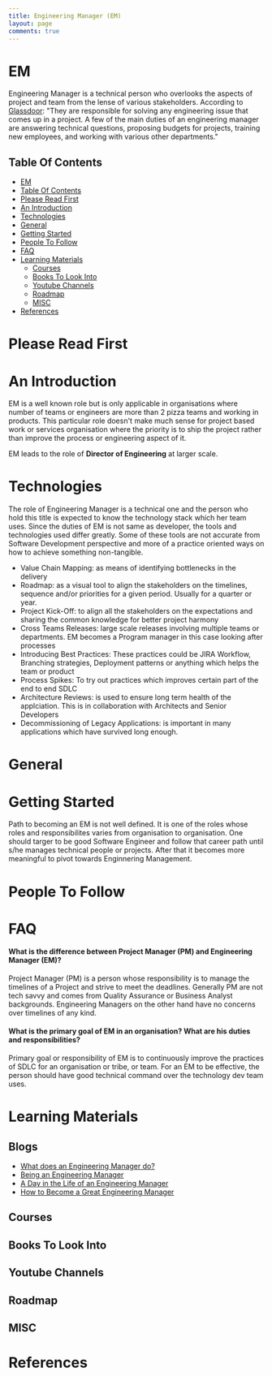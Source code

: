 ```yaml
---
title: Engineering Manager (EM)
layout: page
comments: true
---
```


# EM
Engineering Manager is a technical person who overlooks the aspects of project and team from the lense of various stakeholders. According to [Glassdoor](https://www.glassdoor.com/Job-Descriptions/Engineering-Manager.htm): "They are responsible for solving any engineering issue that comes up in a project. A few of the main duties of an engineering manager are answering technical questions, proposing budgets for projects, training new employees, and working with various other departments."

## Table Of Contents
- [EM](#EM)
- [Table Of Contents](#table-of-contents)
- [Please Read First](#please-read-first)
- [An Introduction](#an-introduction)
- [Technologies](#technologies)
- [General](#general)
- [Getting Started](#getting-started)
- [People To Follow](#people-to-follow)
- [FAQ](#faq)
- [Learning Materials](#learning-materials)
  - [Courses](#courses)
  - [Books To Look Into](#books-to-look-into)
  - [Youtube Channels](#youtube-channels)
  - [Roadmap](#roadmap)
  - [MISC](#misc)
- [References](#references)

# Please Read First

# An Introduction

EM is a well known role but is only applicable in organisations where number of teams or engineers are more than 2 pizza teams and working in products. This particular role doesn't make much sense for project based work or services organisation where the priority is to ship the project rather than improve the process or engineering aspect of it.

EM leads to the role of **Director of Engineering** at larger scale.

# Technologies
The role of Engineering Manager is a technical one and the person who hold this title is expected to know the technology stack which her team uses. Since the duties of EM is not same as developer, the tools and technologies used differ greatly. Some of these tools are not accurate from Software Development perspective and more of a practice oriented ways on how to achieve something non-tangible.

- Value Chain Mapping: as means of identifying bottlenecks in the delivery
- Roadmap: as a visual tool to align the stakeholders on the timelines, sequence and/or priorities for a given period. Usually for a quarter or year.
- Project Kick-Off: to align all the stakeholders on the expectations and sharing the common knowledge for better project harmony
- Cross Teams Releases: large scale releases involving multiple teams or departments. EM becomes a Program manager in this case looking after processes
- Introducing Best Practices: These practices could be JIRA Workflow, Branching strategies, Deployment patterns or anything which helps the team or product
- Process Spikes: To try out practices which improves certain part of the end to end SDLC
- Architecture Reviews: is used to ensure long term health of the applciation. This is in collaboration with Architects and Senior Developers
- Decommissioning of Legacy Applications: is important in many applications which have survived long enough. 

# General

# Getting Started

Path to becoming an EM is not well defined. It is one of the roles whose roles and responsibilites varies from organisation to organisation. One should targer to be good Software Engineer and follow that career path until s/he manages technical people or projects. After that it becomes more meaningful to pivot towards Enginnering Management.

# People To Follow

# FAQ

#### What is the difference between Project Manager (PM) and Engineering Manager (EM)?
Project Manager (PM) is a person whose responsibility is to manage the timelines of a Project and strive to meet the deadlines. Generally PM are not tech savvy and comes from Quality Assurance or Business Analyst backgrounds. Engineering Managers on the other hand have no concerns over timelines of any kind.

#### What is the primary goal of EM in an organisation? What are his duties and responsibilities?
Primary goal or responsibility of EM is to continuously improve the practices of SDLC for an organisation or tribe, or team. For an EM to be effective, the person should have good technical command over the technology dev team uses.

# Learning Materials

## Blogs

- [What does an Engineering Manager do?](https://www.yourfreecareertest.com/engineering-manager/)
- [Being an Engineering Manager](https://medium.com/@marcus.cavalcanti/being-a-engineering-manager-9d2854867412)
- [A Day in the Life of an Engineering Manager](https://www.karllhughes.com/posts/engineering-manager)
- [How to Become a Great Engineering Manager](https://devops.com/how-to-become-a-great-engineering-manager/)

## Courses

## Books To Look Into

## Youtube Channels

## Roadmap

## MISC

# References

